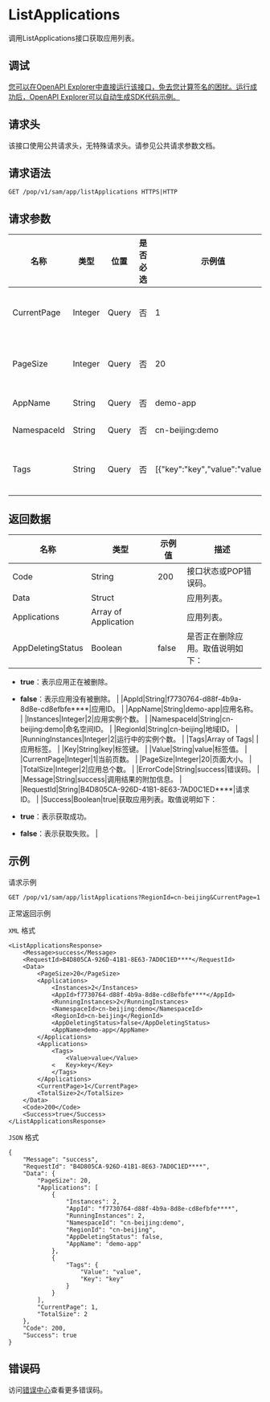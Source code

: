 # ListApplications

调用ListApplications接口获取应用列表。

## 调试

[您可以在OpenAPI Explorer中直接运行该接口，免去您计算签名的困扰。运行成功后，OpenAPI Explorer可以自动生成SDK代码示例。](https://api.aliyun.com/#product=sae&api=ListApplications&type=ROA&version=2019-05-06)

## 请求头

该接口使用公共请求头，无特殊请求头。请参见公共请求参数文档。

## 请求语法

```
GET /pop/v1/sam/app/listApplications HTTPS|HTTP
```

## 请求参数

|名称|类型|位置|是否必选|示例值|描述|
|--|--|--|----|---|--|
|CurrentPage|Integer|Query|否|1|当前页数。取值从0开始。 |
|PageSize|Integer|Query|否|20|页面大小。取值范围为\[0,200\]。 |
|AppName|String|Query|否|demo-app|应用名称。 |
|NamespaceId|String|Query|否|cn-beijing:demo|命名空间ID。 |
|Tags|String|Query|否|\[\{"key":"key","value":"value"\}\]|标签列表，JSON字符串。 |

## 返回数据

|名称|类型|示例值|描述|
|--|--|---|--|
|Code|String|200|接口状态或POP错误码。 |
|Data|Struct| |应用列表。 |
|Applications|Array of Application| |应用列表。 |
|AppDeletingStatus|Boolean|false|是否正在删除应用。取值说明如下：

 -   **true**：表示应用正在被删除。
-   **false**：表示应用没有被删除。 |
|AppId|String|f7730764-d88f-4b9a-8d8e-cd8efbfe\*\*\*\*|应用ID。 |
|AppName|String|demo-app|应用名称。 |
|Instances|Integer|2|应用实例个数。 |
|NamespaceId|String|cn-beijing:demo|命名空间ID。 |
|RegionId|String|cn-beijing|地域ID。 |
|RunningInstances|Integer|2|运行中的实例个数。 |
|Tags|Array of Tags| |应用标签。 |
|Key|String|key|标签键。 |
|Value|String|value|标签值。 |
|CurrentPage|Integer|1|当前页数。 |
|PageSize|Integer|20|页面大小。 |
|TotalSize|Integer|2|应用总个数。 |
|ErrorCode|String|success|错误码。 |
|Message|String|success|调用结果的附加信息。 |
|RequestId|String|B4D805CA-926D-41B1-8E63-7AD0C1ED\*\*\*\*|请求ID。 |
|Success|Boolean|true|获取应用列表。取值说明如下：

 -   **true**：表示获取成功。
-   **false**：表示获取失败。 |

## 示例

请求示例

```
GET /pop/v1/sam/app/listApplications?RegionId=cn-beijing&CurrentPage=1
```

正常返回示例

`XML` 格式

```
<ListApplicationsResponse>
    <Message>success</Message>
    <RequestId>B4D805CA-926D-41B1-8E63-7AD0C1ED****</RequestId>
    <Data>
        <PageSize>20</PageSize>
        <Applications>
            <Instances>2</Instances>
            <AppId>f7730764-d88f-4b9a-8d8e-cd8efbfe****</AppId>
            <RunningInstances>2</RunningInstances>
            <NamespaceId>cn-beijing:demo</NamespaceId>
            <RegionId>cn-beijing</RegionId>
            <AppDeletingStatus>false</AppDeletingStatus>
            <AppName>demo-app</AppName>
        </Applications>
        <Applications>
            <Tags>
                <Value>value</Value>
            <   Key>key</Key>
            </Tags>
        </Applications>
        <CurrentPage>1</CurrentPage>
        <TotalSize>2</TotalSize>
    </Data>
    <Code>200</Code>
    <Success>true</Success>
</ListApplicationsResponse>
```

`JSON` 格式

```
{
    "Message": "success",
    "RequestId": "B4D805CA-926D-41B1-8E63-7AD0C1ED****",
    "Data": {
        "PageSize": 20,
        "Applications": [
            {
                "Instances": 2,
                "AppId": "f7730764-d88f-4b9a-8d8e-cd8efbfe****",
                "RunningInstances": 2,
                "NamespaceId": "cn-beijing:demo",
                "RegionId": "cn-beijing",
                "AppDeletingStatus": false,
                "AppName": "demo-app"
            },
            {
                "Tags": {
                    "Value": "value",
                    "Key": "key"
                }
            }
        ],
        "CurrentPage": 1,
        "TotalSize": 2
    },
    "Code": 200,
    "Success": true
}
```

## 错误码

访问[错误中心](https://error-center.aliyun.com/status/product/sae)查看更多错误码。

